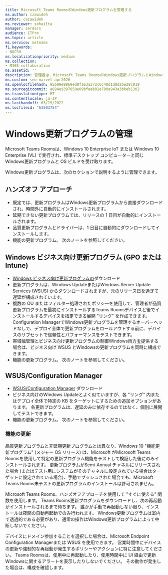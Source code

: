 ```yaml
---
title: Microsoft Teams RoomsのWindows更新プログラムを管理する
ms.author: czawideh
author: cazawideh
ms.reviewer: sohailta
manager: serdars
audience: ITPro
ms.topic: article
ms.service: msteams
f1.keywords:
- NOCSH
ms.localizationpriority: medium
ms.collection:
- M365-collaboration
ms.assetid: ''
description: 管理者は、Microsoft Teams RoomsのWindows更新プログラムとWindows機能更新プログラムを管理する方法について説明します。
ms.custom: seo-marvel-apr2020
ms.openlocfilehash: 95b99e8869ed9fa63a372c6c40d1d0d2be28c019
ms.sourcegitcommit: a894e9397050e09bfaab02e700e943a3bbeb1302
ms.translationtype: MT
ms.contentlocale: ja-JP
ms.lasthandoff: 03/15/2022
ms.locfileid: "63503754"
---
```

# <a name="manage-windows-updates"></a>Windows更新プログラムの管理

Microsoft Teams Roomsは、Windows 10 Enterprise IoT または Windows 10 Enterprise (VL) で実行され、標準デスクトップ コンピューターと同じWindows更新プログラムと OS ビルドを受け取ります。

Windows更新プログラムは、次のセクションで説明するように管理できます。

## <a name="hands-off-approach"></a>ハンズオフ アプローチ 

- 既定では、更新プログラムはWindows更新プログラムから直接ダウンロードされ、時間外に自動的にインストールされます。
- 延期できない更新プログラムでは、リリースの 1 日目が自動的にインストールされます。
- 品質更新プログラムとドライバーは、1 日目に自動的にダウンロードしてインストールします。
- 機能の更新プログラム。 次のノートを参照してください。

## <a name="windows-updates-for-business-gpo-or-intune"></a>Windows ビジネス向け更新プログラム (GPO またはIntune)  

- [Windows ビジネス向け更新プログラムの](/windows/deployment/update/waas-manage-updates-wufb)ダウンロード
- 更新プログラムは、Windows UpdateまたはWindows Server Update Services (WSUS) からダウンロードされますが、元のリリース日を過ぎて遅延が構成されています。
- 複数の OU またはフィルター処理されたポリシーを使用して、管理者が品質更新プログラムを最初にインストールするTeams Roomsデバイスと後でインストールするデバイスを指定できる展開 "リング" を作成できます。 Configuration ManagerでWindows更新プログラムを管理するオーバーヘッドなしで、デプロイ全体で更新プログラムをロールアウトする前に、デバイスのサブセットで信頼性とパフォーマンスをテストできます。
- 帯域幅管理とビジネス向け更新プログラムの制御Windows両方[を](/windows/deployment/update/waas-integrate-wufb)提供する場合は、ビジネス向け WSUS とWindowsの更新プログラムを同時に構成できます。
- 機能の更新プログラム。 次のノートを参照してください。

## <a name="wsusconfiguration-manager"></a>WSUS/Configuration Manager

- [WSUS/Configuration Manager](/windows/deployment/update/waas-manage-updates-configuration-manager) ダウンロード
- ビジネス向けのWindows Updateとよく似ていますが、各 "リング" 内またはデプロイ全体で特定の KB をターゲットにするための追加オプションがあります。 各更新プログラムは、遅延のみに依存するのではなく、個別に展開してテストできます。
- 機能の更新プログラム。 次のノートを参照してください。

### <a name="feature-updates"></a>機能の更新

品質更新プログラムと非延期更新プログラムとは異なり、Windows 10 "機能更新プログラム" (メジャー OS リリース) は、Microsoft がMicrosoft Teams Roomsを使用して特定の更新プログラム機能をテストして検証した後にのみインストールされます。 更新プログラムがSemi-Annual チャネルにリリースされた場合 (またはテスト用にシステムがそのチャネルに設定されている場合はターゲットに設定されている場合)、手動でプッシュされた場合でも、Microsoft Teams Rooms未テストの更新プログラムのインストールは許可されません。

Microsoft Teams Rooms、ハンズオフアプローチを使用して "すぐに使える" 関数を使用します。 Teams Rooms更新プログラムをダウンロードし、次の再起動がインストールされるまで待ちます。 誰かが手動で再起動しない限り、インストールは夜間の自動再起動でのみ行われます。 Windows更新プログラムは室内で透過的である必要があり、通常の操作はWindows更新プログラムによって中断しないでください。

デバイスにドメイン参加することを選択した場合は、Microsoft Endpoint Configuration Managerまたは WSUS を使用できます。 営業時間中にデバイスの更新や強制的な再起動が発生するポリシーやアクションに特に注意してください。 Teams Roomsは、使用中に再起動したり、使用時間中に UI 経由で更新Windowsに関するアラートを表示したりしないでください。 その動作が発生した場合は、構成を確認します。
